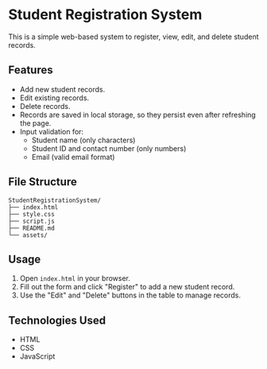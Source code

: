 # Student Registration System

This is a simple web-based system to register, view, edit, and delete student records.

## Features
- Add new student records.
- Edit existing records.
- Delete records.
- Records are saved in local storage, so they persist even after refreshing the page.
- Input validation for:
  - Student name (only characters)
  - Student ID and contact number (only numbers)
  - Email (valid email format)

## File Structure
```
StudentRegistrationSystem/
├── index.html
├── style.css
├── script.js
├── README.md
└── assets/
```

## Usage
1. Open `index.html` in your browser.
2. Fill out the form and click "Register" to add a new student record.
3. Use the "Edit" and "Delete" buttons in the table to manage records.

## Technologies Used
- HTML
- CSS
- JavaScript
